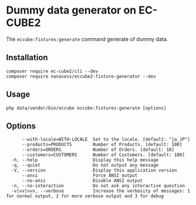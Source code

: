 # Dummy data generator on EC-CUBE2

The `eccube:fixtures:generate` command generate of dummy data.

## Installation

```
composer require ec-cube2/cli --dev
composer require nanasess/eccube2-fixture-generator --dev
```

## Usage

```
php data/vendor/bin/eccube eccube:fixtures:generate [options]
```

## Options

```
      --with-locale=WITH-LOCALE  Set to the locale. [default: "ja_JP"]
      --products=PRODUCTS        Number of Products. [default: 100]
      --orders=ORDERS            Number of Orders. [default: 10]
      --customers=CUSTOMERS      Number of Customers. [default: 100]
  -h, --help                     Display this help message
  -q, --quiet                    Do not output any message
  -V, --version                  Display this application version
      --ansi                     Force ANSI output
      --no-ansi                  Disable ANSI output
  -n, --no-interaction           Do not ask any interactive question
  -v|vv|vvv, --verbose           Increase the verbosity of messages: 1 for normal output, 2 for more verbose output and 3 for debug
```
